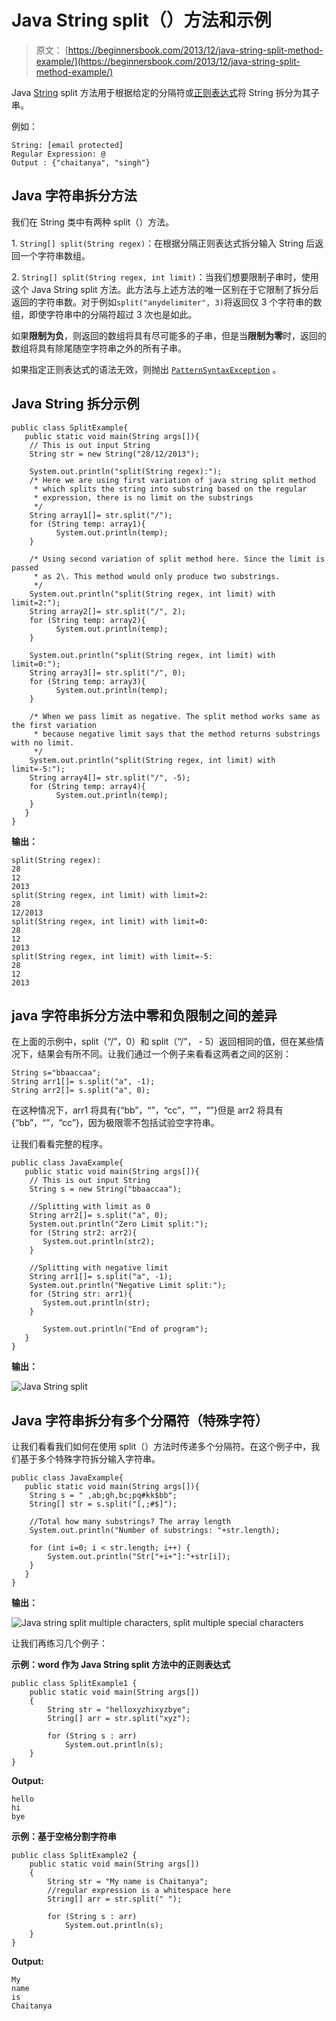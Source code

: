 # Java String split（）方法和示例

> 原文： [https://beginnersbook.com/2013/12/java-string-split-method-example/](https://beginnersbook.com/2013/12/java-string-split-method-example/)

Java [String](https://beginnersbook.com/2013/12/java-strings/) split 方法用于根据给定的分隔符或[正则表达式](https://beginnersbook.com/2014/08/java-regex-tutorial/)将 String 拆分为其子串。

例如：

```
String: [email protected]
Regular Expression: @ 
Output : {"chaitanya", "singh"}
```

## Java 字符串拆分方法

我们在 String 类中有两种 split（）方法。

1\. `String[] split(String regex)`：在根据分隔正则表达式拆分输入 String 后返回一个字符串数组。

2\. `String[] split(String regex, int limit)`：当我们想要限制子串时，使用这个 Java String split 方法。此方法与上述方法的唯一区别在于它限制了拆分后返回的字符串数。对于例如`split("anydelimiter", 3)`将返回仅 3 个字符串的数组，即使字符串中的分隔符超过 3 次也是如此。

如果**限制为负**，则返回的数组将具有尽可能多的子串，但是当**限制为零**时，返回的数组将具有除尾随空字符串之外的所有子串。

如果指定正则表达式的语法无效，则抛出 [`PatternSyntaxException`](https://docs.oracle.com/javase/7/docs/api/java/util/regex/PatternSyntaxException.html) 。

## Java String 拆分示例

```
public class SplitExample{
   public static void main(String args[]){
	// This is out input String
	String str = new String("28/12/2013");

	System.out.println("split(String regex):");
	/* Here we are using first variation of java string split method
	 * which splits the string into substring based on the regular
	 * expression, there is no limit on the substrings
	 */
	String array1[]= str.split("/");
	for (String temp: array1){
	      System.out.println(temp);
	}

	/* Using second variation of split method here. Since the limit is passed 
	 * as 2\. This method would only produce two substrings. 
	 */
	System.out.println("split(String regex, int limit) with limit=2:");
	String array2[]= str.split("/", 2);
	for (String temp: array2){
	      System.out.println(temp);
	}

	System.out.println("split(String regex, int limit) with limit=0:");
	String array3[]= str.split("/", 0);
	for (String temp: array3){
	      System.out.println(temp);
	}

	/* When we pass limit as negative. The split method works same as the first variation
	 * because negative limit says that the method returns substrings with no limit.
	 */
	System.out.println("split(String regex, int limit) with limit=-5:");
	String array4[]= str.split("/", -5);
	for (String temp: array4){
	      System.out.println(temp);
	}
   }
}

```

**输出：**

```
split(String regex):
28
12
2013
split(String regex, int limit) with limit=2:
28
12/2013
split(String regex, int limit) with limit=0:
28
12
2013
split(String regex, int limit) with limit=-5:
28
12
2013

```

## java 字符串拆分方法中零和负限制之间的差异

在上面的示例中，split（“/”，0）和 split（“/”， - 5）返回相同的值，但在某些情况下，结果会有所不同。让我们通过一个例子来看看这两者之间的区别：

```
String s="bbaaccaa";
String arr1[]= s.split("a", -1);
String arr2[]= s.split("a", 0);
```

在这种情况下，arr1 将具有{“bb”，“”，“cc”，“”，“”}但是 arr2 将具有{“bb”，“”，“cc”}，因为极限零不包括试验空字符串。

让我们看看完整的程序。

```
public class JavaExample{
   public static void main(String args[]){
	// This is out input String
	String s = new String("bbaaccaa");

	//Splitting with limit as 0
	String arr2[]= s.split("a", 0);
	System.out.println("Zero Limit split:");
	for (String str2: arr2){
	   System.out.println(str2);
	}

	//Splitting with negative limit
	String arr1[]= s.split("a", -1);
	System.out.println("Negative Limit split:");
	for (String str: arr1){
	   System.out.println(str);
	}

       System.out.println("End of program");
   }
}
```

**输出：**

![Java String split](img/5468a57317627fadd25e2194a847fb2f.jpg)

## Java 字符串拆分有多个分隔符（特殊字符）

让我们看看我们如何在使用 split（）方法时传递多个分隔符。在这个例子中，我们基于多个特殊字符拆分输入字符串。

```
public class JavaExample{
   public static void main(String args[]){
	String s = " ,ab;gh,bc;pq#kk$bb";
	String[] str = s.split("[,;#$]");

	//Total how many substrings? The array length
	System.out.println("Number of substrings: "+str.length);

	for (int i=0; i < str.length; i++) {
		System.out.println("Str["+i+"]:"+str[i]);
	}
   }
}
```

**输出：**

![Java string split multiple characters, split multiple special characters](img/356a7405ebcef1f930ef9f80a909f562.jpg)

让我们再练习几个例子：

**示例：word 作为 Java String split 方法中的正则表达式**

```
public class SplitExample1 { 
    public static void main(String args[]) 
    { 
        String str = "helloxyzhixyzbye"; 
        String[] arr = str.split("xyz"); 

        for (String s : arr) 
            System.out.println(s); 
    } 
}
```

**Output:**

```
hello
hi
bye

```

**示例：基于空格分割字符串**

```
public class SplitExample2 { 
    public static void main(String args[]) 
    { 
        String str = "My name is Chaitanya";
        //regular expression is a whitespace here 
        String[] arr = str.split(" "); 

        for (String s : arr) 
            System.out.println(s); 
    } 
}
```

**Output:**

```
My
name
is
Chaitanya

```